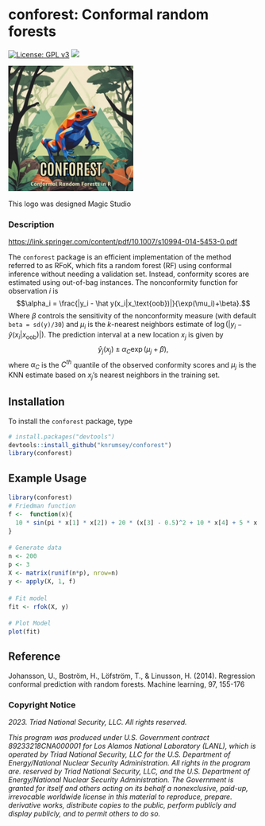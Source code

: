 
<!-- README.md is generated from README.Rmd. Please edit that file -->

# conforest: Conformal random forests

[![License: GPL
v3](https://img.shields.io/badge/License-GPLv3-blue.svg)](https://www.gnu.org/licenses/gpl-3.0)
[![](https://img.shields.io/badge/devel%20version-1.0.0-purple.svg)](https://github.com/knrumsey/conforest)

<div class="figure">

<img src="inst/logo/CONFOREST.png" alt="This logo was designed Magic Studio" width="50%" />
<p class="caption">
This logo was designed Magic Studio
</p>

</div>

### Description

<https://link.springer.com/content/pdf/10.1007/s10994-014-5453-0.pdf>

The `conforest` package is an efficient implementation of the method
referred to as RFoK, which fits a random forest (RF) using conformal
inference without needing a validation set. Instead, conformity scores
are estimated using out-of-bag instances. The nonconformity function for
observation $i$ is
$$\alpha_i = \frac{|y_i - \hat y(x_i|x_\text{oob})|}{\exp(\mu_i)+\beta}.$$
Where $\beta$ controls the sensitivity of the nonconformity measure
(with default `beta = sd(y)/30`) and $\mu_i$ is the $k$-nearest
neighbors estimate of $\log(|y_i - \hat y(x_i|x_\text{oob})|)$. The
prediction interval at a new location $x_j$ is given by
$$\hat y_j(x_j) \pm \alpha_C \exp(\mu_j + \beta),$$ where $\alpha_C$ is
the $C^{th}$ quantile of the observed conformity scores and $\mu_j$ is
the KNN estimate based on $x_j$’s nearest neighbors in the training set.

## Installation

To install the `conforest` package, type

``` r
# install.packages("devtools")
devtools::install_github("knrumsey/conforest")
library(conforest)
```

## Example Usage

``` r
library(conforest)
# Friedman function
f <-  function(x){
  10 * sin(pi * x[1] * x[2]) + 20 * (x[3] - 0.5)^2 + 10 * x[4] + 5 * x[5]
}  

# Generate data
n <- 200
p <- 3
X <- matrix(runif(n*p), nrow=n)
y <- apply(X, 1, f)

# Fit model
fit <- rfok(X, y)

# Plot Model
plot(fit)
```

## Reference

Johansson, U., Boström, H., Löfström, T., & Linusson, H. (2014).
Regression conformal prediction with random forests. Machine learning,
97, 155-176

### Copyright Notice

*2023. Triad National Security, LLC. All rights reserved.*

*This program was produced under U.S. Government contract
89233218CNA000001 for Los Alamos National Laboratory (LANL), which is
operated by Triad National Security, LLC for the U.S. Department of
Energy/National Nuclear Security Administration. All rights in the
program are. reserved by Triad National Security, LLC, and the U.S.
Department of Energy/National Nuclear Security Administration. The
Government is granted for itself and others acting on its behalf a
nonexclusive, paid-up, irrevocable worldwide license in this material to
reproduce, prepare. derivative works, distribute copies to the public,
perform publicly and display publicly, and to permit others to do so.*
